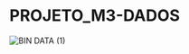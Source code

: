 # PROJETO_M3-DADOS
![BIN DATA (1)](https://user-images.githubusercontent.com/40433498/192171738-779c3cee-92d7-42ff-99d7-db804e526041.gif)
